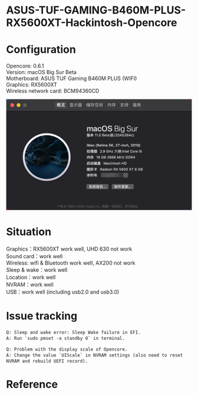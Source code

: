 # ASUS-TUF-GAMING-B460M-PLUS-RX5600XT-Hackintosh-Opencore

# Configuration 
Opencore: 0.6.1  
Version: macOS Big Sur Beta  
Motherboard: ASUS TUF Gaming B460M PLUS (WIFI)  
Graphics: RX5600XT  
Wireless network card: BCM94360CD  

![ABOUT](IMG/about.png)

# Situation
Graphics：RX5600XT work well, UHD 630 not work  
Sound card：work well  
Wireless: wifi & Bluetooth work well, AX200 not work  
Sleep & wake：work well  
Location：work well  
NVRAM：work well  
USB：work well  (including usb2.0 and usb3.0)

# Issue tracking

```
Q: Sleep and wake error: Sleep Wake failure in EFI.
A: Run `sudo pmset -a standby 0` in terminal.
```
```
Q: Problem with the display scale of Opencore.
A: Change the value `UIScale` in NVRAM settings (also need to reset NVRAM and rebuild UEFI record).
```

# Reference

[1]: https://github.com/Swayyyyy/ASUS-TUF-GAMING-B460M-PLUS-RX570-Hackintosh-Opencore	"Swayyyyy/ASUS-TUF-GAMING-B460M-PLUS-RX570-Hackintosh-Opencore"

[2]: https://github.com/xiaoyaowx/Hackintosh-Z490-ASRock-Steel-Legend-Intel-10700	"xiaoyaowx/Hackintosh-Z490-ASRock-Steel-Legend-Intel-10700"

[3]: https://mp.weixin.qq.com/s/aUXfrHEAnr-myO_MdMkJOw	"小兵教大家如何识别黑苹果无线网卡"
[4]: https://www.insanelymac.com/forum/topic/340713-opencore-causes-uefi-to-post-in-safe-mode/	"OpenCore causes UEFI to POST in safe mode"
[5]: https://heipg.cn/tutorial/custom-usbports-for-hackintosh.html	"使用 Hackintool 定制黑苹果 USB 端口，适用于 Clover & OpenCore"
[6]: https://zhuanlan.zhihu.com/p/157200950	"黑苹果开荒记系统篇: 超详细的 OpenCore 纯净 MacOS 安装流程"
[7]: https://dortania.github.io/OpenCore-Post-Install/cosmetic/gui.html#setting-up-opencore-s-gui	"OpenCore beauty treatment"
[8]: https://discussions.apple.com/thread/250469185	"Error after having hard drive replaced: Sleep Wake failure in EFI"

